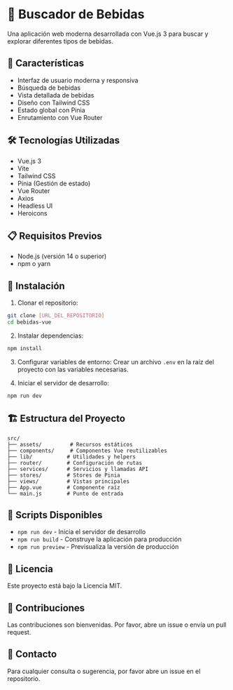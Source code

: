 # 🍹 Buscador de Bebidas

Una aplicación web moderna desarrollada con Vue.js 3 para buscar y explorar diferentes tipos de bebidas.

## 🚀 Características

- Interfaz de usuario moderna y responsiva
- Búsqueda de bebidas
- Vista detallada de bebidas
- Diseño con Tailwind CSS
- Estado global con Pinia
- Enrutamiento con Vue Router

## 🛠️ Tecnologías Utilizadas

- Vue.js 3
- Vite
- Tailwind CSS
- Pinia (Gestión de estado)
- Vue Router
- Axios
- Headless UI
- Heroicons

## 📋 Requisitos Previos

- Node.js (versión 14 o superior)
- npm o yarn

## 🔧 Instalación

1. Clonar el repositorio:
```bash
git clone [URL_DEL_REPOSITORIO]
cd bebidas-vue
```

2. Instalar dependencias:
```bash
npm install
```

3. Configurar variables de entorno:
Crear un archivo `.env` en la raíz del proyecto con las variables necesarias.

4. Iniciar el servidor de desarrollo:
```bash
npm run dev
```

## 🏗️ Estructura del Proyecto

```
src/
├── assets/         # Recursos estáticos
├── components/     # Componentes Vue reutilizables
├── lib/           # Utilidades y helpers
├── router/        # Configuración de rutas
├── services/      # Servicios y llamadas API
├── stores/        # Stores de Pinia
├── views/         # Vistas principales
├── App.vue        # Componente raíz
└── main.js        # Punto de entrada
```

## 🚀 Scripts Disponibles

- `npm run dev` - Inicia el servidor de desarrollo
- `npm run build` - Construye la aplicación para producción
- `npm run preview` - Previsualiza la versión de producción

## 📝 Licencia

Este proyecto está bajo la Licencia MIT.

## 👥 Contribuciones

Las contribuciones son bienvenidas. Por favor, abre un issue o envía un pull request.

## 📧 Contacto

Para cualquier consulta o sugerencia, por favor abre un issue en el repositorio.
